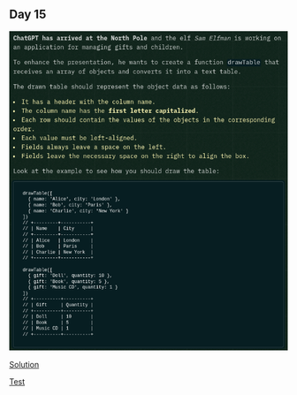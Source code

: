## Day 15

![instructions](./instructions.png)

[Solution](./solution.js)

[Test](../../../tests/2024/day15.test.js)

